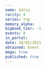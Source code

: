 ```yaml
---
name: Salia
rarity: 4
series: tng
memory_alpha:
bigbook_tier: -1
events: 0
in_portal:
date: 18/02/2021
obtained: Event
mega: true
published: true
---
```



